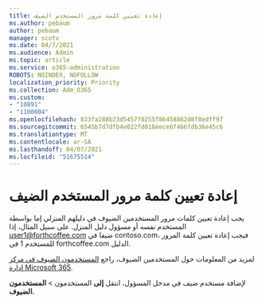 ```yaml
---
title: إعادة تعيين كلمة مرور المستخدم الضيف
ms.author: pebaum
author: pebaum
manager: scotv
ms.date: 04/7/2021
ms.audience: Admin
ms.topic: article
ms.service: o365-administration
ROBOTS: NOINDEX, NOFOLLOW
localization_priority: Priority
ms.collection: Adm_O365
ms.custom:
- "10891"
- "1100004"
ms.openlocfilehash: 833fa288b23d5457f0255f86458862d8f8edff97
ms.sourcegitcommit: 6545b7d7dfb4e022fd018eece6f466fdb36e45c6
ms.translationtype: MT
ms.contentlocale: ar-SA
ms.lasthandoff: 04/07/2021
ms.locfileid: "51675514"
---
```

# <a name="guest-user-password-reset"></a>إعادة تعيين كلمة مرور المستخدم الضيف

يجب إعادة تعيين كلمات مرور المستخدمين الضيوف في دليلهم المنزلي إما بواسطة المستخدم نفسه أو مسؤول دليل المنزل. على سبيل المثال، إذا user1@forthcoffee.com ضيفا في contoso.com، فيجب إعادة تعيين كلمة المرور للمستخدم 1 في forthcoffee.com الدليل.

لمزيد من المعلومات حول المستخدمين الضيوف، راجع [المستخدمون الضيوف في مركز إدارة Microsoft 365](https://docs.microsoft.com/microsoft-365/admin/add-users/about-guest-users).

لإضافة مستخدم ضيف في مدخل المسؤول، انتقل **إلى** المستخدمون  >  **المستخدمون الضيوف.**